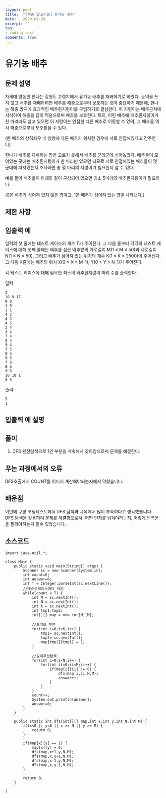 ```yaml
---
layout: post
title:  "[백준 알고리즘] 유기농 배추"
date:   2020-01-29
excerpt: ""
tag:
- coding test 
comments: true
---
```


# 유기농 배추

## 문제 설명  

차세대 영농인 한나는 강원도 고랭지에서 유기농 배추를 재배하기로 하였다. 농약을 쓰지 않고 배추를 재배하려면 배추를 해충으로부터 보호하는 것이 중요하기 때문에, 한나는 해충 방지에 효과적인 배추흰지렁이를 구입하기로 결심한다. 이 지렁이는 배추근처에 서식하며 해충을 잡아 먹음으로써 배추를 보호한다. 특히, 어떤 배추에 배추흰지렁이가 한 마리라도 살고 있으면 이 지렁이는 인접한 다른 배추로 이동할 수 있어, 그 배추들 역시 해충으로부터 보호받을 수 있다.

(한 배추의 상하좌우 네 방향에 다른 배추가 위치한 경우에 서로 인접해있다고 간주한다)

한나가 배추를 재배하는 땅은 고르지 못해서 배추를 군데군데 심어놓았다. 배추들이 모여있는 곳에는 배추흰지렁이가 한 마리만 있으면 되므로 서로 인접해있는 배추들이 몇 군데에 퍼져있는지 조사하면 총 몇 마리의 지렁이가 필요한지 알 수 있다.

예를 들어 배추밭이 아래와 같이 구성되어 있으면 최소 5마리의 배추흰지렁이가 필요하다.

(0은 배추가 심어져 있지 않은 땅이고, 1은 배추가 심어져 있는 땅을 나타낸다.)



## 제한 사항  



## 입출력 예  
입력의 첫 줄에는 테스트 케이스의 개수 T가 주어진다. 그 다음 줄부터 각각의 테스트 케이스에 대해 첫째 줄에는 배추를 심은 배추밭의 가로길이 M(1 ≤ M ≤ 50)과 세로길이 N(1 ≤ N ≤ 50), 그리고 배추가 심어져 있는 위치의 개수 K(1 ≤ K ≤ 2500)이 주어진다. 그 다음 K줄에는 배추의 위치 X(0 ≤ X ≤ M-1), Y(0 ≤ Y ≤ N-1)가 주어진다.  

각 테스트 케이스에 대해 필요한 최소의 배추흰지렁이 마리 수를 출력한다.  

입력 
~~~ 
2  
10 8 17  
0 0  
1 0  
1 1  
4 2  
4 3  
4 5  
2 4  
3 4  
7 4
8 4
9 4
7 5
8 5
9 5
7 6
8 6
9 6
10 10 1
5 5
~~~ 

출력  
~~~
5
1
~~~
  
## 입출력 예 설명




## 풀이
1. DFS 완전탐색으로 1인 부분을 계속해서 찾아감으로써 문제를 해결한다.


## 푸는 과정에서의 오류
DFS호출에서 COUNT를 어디서 계산해야되는지에서 막혔습니다.



## 배운점
이번에 쿠팡 코딩테스트에서 DFS 탐색과 큐쪽에서 많이 부족하다고 생각했습니다. DFS 탐색을 활용하여 문제를 해결함으로서, 어떤 인자를 넘겨야하는지, 어떻게 반복문을 돌려야하는지 알수 있었습니다.



## 소스코드
~~~
import java.util.*;

class Main {
    public static void main(String[] args) {
		Scanner sc = new Scanner(System.in);
        int count=0;
        int answer=0;
        int T = Integer.parseInt(sc.nextLine());
        //테스트케이스마다 처리
        while(count < T) {
            int M = sc.nextInt();
            int N = sc.nextInt();
            int K = sc.nextInt();
            int tmp1,tmp2;
            int[][] map = new int[N][M];
            
            //초기화 부분
            for(int i=0;i<K;i++) {
                tmp1= sc.nextInt();
                tmp2= sc.nextInt();
                map[tmp2][tmp1] = 1;
            }
            
            //깊이우선탐색
            for(int i=0;i<N;i++) {
                for(int ii=0;ii<M;ii++) {
                    if(map[i][ii] != 0) {
                        dfs(map,i,ii,N,M);
                        answer++;
                    }
                }
            }
            count++;
            System.out.println(answer);
            answer=0;
        }
	}
	
	public static int dfs(int[][] map,int x,int y,int N,int M) {
        if(x<0 || y<0 || x >= N || y >= M) {
            return 0;
        }
        
        if(map[x][y] == 1) {
            map[x][y] = 0;
            dfs(map,x+1,y,N,M);
            dfs(map,x,y+1,N,M);
            dfs(map,x-1,y,N,M);
            dfs(map,x,y-1,N,M);
        }
        
        return 0;
    }

}

~~~
